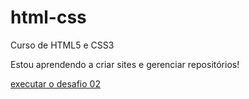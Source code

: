 # html-css
 Curso de HTML5 e CSS3

 Estou aprendendo a criar sites e  gerenciar repositórios!

<a href= "https://pietropaiva.github.io/html-css/desafiomodulo02/index.html"> executar o desafio 02
